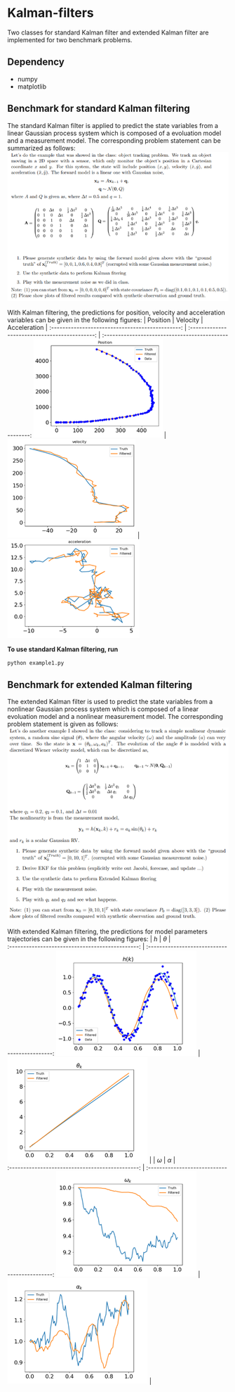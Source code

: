 # Kalman-filters
Two classes for standard Kalman filter and extended Kalman filter are implemented for two benchmark problems.  

## Dependency
- numpy
- matplotlib

## Benchmark for standard Kalman filtering
The standard Kalman filter is applied to predict the state variables from a linear Gaussian process system which is composed of a evoluation model and a measurement model. The corresponding problem statement can be summarized as follows:
![kalman filter](./problem_statement/problem1.PNG)  

With Kalman filtering, the predictions for position, velocity and acceleration variables can be given in the following figures:
|                    Position                    |                 Velocity                     |                      Acceleration                    |
:----------------------------------------------: | :--------------------------------------------: | :----------------------------------------------------: 
![position](./problem1_results/position.png)    | ![velocity](./problem1_results/velocity.png)  | ![acceleration](./problem1_results/acceleration.png)  


**To use standard Kalman filtering, run**
```
python example1.py
```

## Benchmark for extended Kalman filtering
The extended Kalman filter is used to predict the state variables from a nonlinear Gaussian process system which is composed of a linear evoluation model and a nonlinear measurement model. The corresponding problem statement is given as follows:
![extended_kalman filter](./problem_statement/problem2.PNG)  

With extended Kalman filtering, the predictions for model parameters trajectories can be given in the following figures:
|                    *h*                    |                 $\theta$                     |  
:----------------------------------------------: | :--------------------------------------------:
![h](./problem2_results/h.png)                   | ![theta](./problem2_results/theta.png)  |
|                    $\omega$                     |                 $\alpha$                     |  
:----------------------------------------------: | :--------------------------------------------:
![omega](./problem2_results/omega.png)    | ![alpha](./problem2_results/alpha.png)  |
